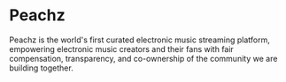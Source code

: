 # Peachz
Peachz is the world's first curated electronic music streaming platform, empowering electronic music creators and their fans with fair compensation, transparency, and co-ownership of the community we are building together.
